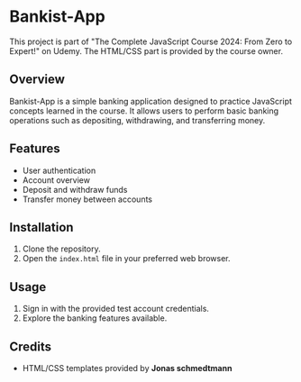 # Bankist-App

This project is part of "The Complete JavaScript Course 2024: From Zero to Expert!" on Udemy. The HTML/CSS part is provided by the course owner.

## Overview

Bankist-App is a simple banking application designed to practice JavaScript concepts learned in the course. It allows users to perform basic banking operations such as depositing, withdrawing, and transferring money.

## Features

- User authentication
- Account overview
- Deposit and withdraw funds
- Transfer money between accounts

## Installation

1. Clone the repository.
2. Open the `index.html` file in your preferred web browser.

## Usage

1. Sign in with the provided test account credentials.
2. Explore the banking features available.

## Credits

- HTML/CSS templates provided by **Jonas schmedtmann**
